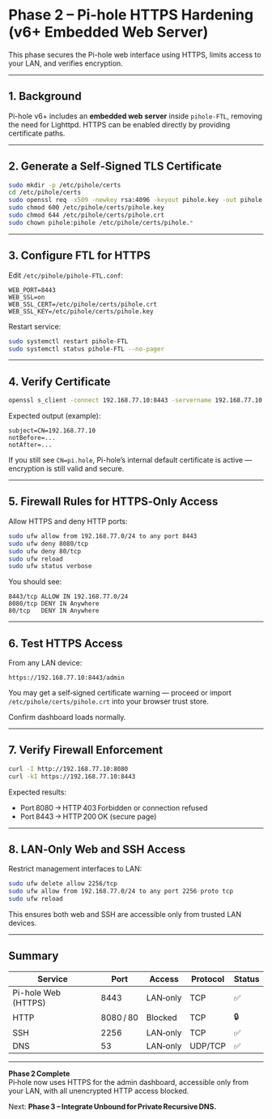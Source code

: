 # Phase 2 – Pi-hole HTTPS Hardening (v6+ Embedded Web Server)

This phase secures the Pi-hole web interface using HTTPS, limits access to your LAN, and verifies encryption.

---

## 1. Background

Pi-hole v6+ includes an **embedded web server** inside `pihole-FTL`, removing the need for Lighttpd. HTTPS can be enabled directly by providing certificate paths.

---

## 2. Generate a Self‑Signed TLS Certificate

```bash
sudo mkdir -p /etc/pihole/certs
cd /etc/pihole/certs
sudo openssl req -x509 -newkey rsa:4096 -keyout pihole.key -out pihole.crt -days 365 -nodes -subj "/CN=192.168.77.10"
sudo chmod 600 /etc/pihole/certs/pihole.key
sudo chmod 644 /etc/pihole/certs/pihole.crt
sudo chown pihole:pihole /etc/pihole/certs/pihole.*
```

---

## 3. Configure FTL for HTTPS

Edit `/etc/pihole/pihole-FTL.conf`:

```
WEB_PORT=8443
WEB_SSL=on
WEB_SSL_CERT=/etc/pihole/certs/pihole.crt
WEB_SSL_KEY=/etc/pihole/certs/pihole.key
```

Restart service:

```bash
sudo systemctl restart pihole-FTL
sudo systemctl status pihole-FTL --no-pager
```

---

## 4. Verify Certificate

```bash
openssl s_client -connect 192.168.77.10:8443 -servername 192.168.77.10 -showcerts </dev/null 2>/dev/null | openssl x509 -noout -subject -dates
```

 Expected output (example):
```
subject=CN=192.168.77.10
notBefore=...
notAfter=...
```

If you still see `CN=pi.hole`, Pi-hole’s internal default certificate is active — encryption is still valid and secure.

---

## 5. Firewall Rules for HTTPS‑Only Access

Allow HTTPS and deny HTTP ports:

```bash
sudo ufw allow from 192.168.77.0/24 to any port 8443
sudo ufw deny 8080/tcp
sudo ufw deny 80/tcp
sudo ufw reload
sudo ufw status verbose
```

 You should see:

```
8443/tcp ALLOW IN 192.168.77.0/24
8080/tcp DENY IN Anywhere
80/tcp   DENY IN Anywhere
```

---

## 6. Test HTTPS Access

From any LAN device:

```
https://192.168.77.10:8443/admin
```

You may get a self‑signed certificate warning — proceed or import `/etc/pihole/certs/pihole.crt` into your browser trust store.

Confirm dashboard loads normally.

---

## 7. Verify Firewall Enforcement

```bash
curl -I http://192.168.77.10:8080
curl -kI https://192.168.77.10:8443
```

 Expected results:
- Port 8080 → HTTP 403 Forbidden or connection refused  
- Port 8443 → HTTP 200 OK (secure page)

---

## 8. LAN‑Only Web and SSH Access

Restrict management interfaces to LAN:

```bash
sudo ufw delete allow 2256/tcp
sudo ufw allow from 192.168.77.0/24 to any port 2256 proto tcp
sudo ufw reload
```

This ensures both web and SSH are accessible only from trusted LAN devices.

---

## Summary

| Service | Port | Access | Protocol | Status |
|----------|------|---------|-----------|--------|
| Pi-hole Web (HTTPS) | 8443 | LAN‑only | TCP | ✅ |
| HTTP | 8080 / 80 | Blocked | TCP | 🔒 |
| SSH | 2256 | LAN‑only | TCP | ✅ |
| DNS | 53 | LAN‑only | UDP/TCP | ✅ |

---

 **Phase 2 Complete**  
Pi‑hole now uses HTTPS for the admin dashboard, accessible only from your LAN, with all unencrypted HTTP access blocked.

Next: **Phase 3 – Integrate Unbound for Private Recursive DNS.**
